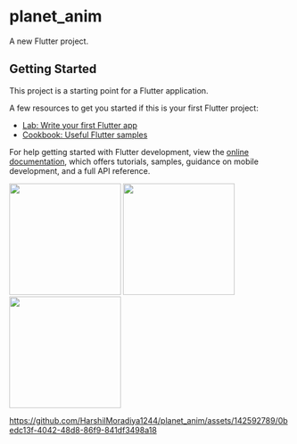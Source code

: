 # planet_anim

A new Flutter project.

## Getting Started

This project is a starting point for a Flutter application.

A few resources to get you started if this is your first Flutter project:

- [Lab: Write your first Flutter app](https://docs.flutter.dev/get-started/codelab)
- [Cookbook: Useful Flutter samples](https://docs.flutter.dev/cookbook)

For help getting started with Flutter development, view the
[online documentation](https://docs.flutter.dev/), which offers tutorials,
samples, guidance on mobile development, and a full API reference.


<p>
  <img src="https://github.com/HarshilMoradiya1244/planet_anim/assets/142592789/d545e399-32ee-4a57-814a-4e262b99cc11",height="200"width="200">
  <img src="https://github.com/HarshilMoradiya1244/planet_anim/assets/142592789/9b1310c1-7483-4ea7-affe-ddfb8191f77b",height="200"width="200">
  <img src="https://github.com/HarshilMoradiya1244/planet_anim/assets/142592789/28439502-8045-4c96-afa1-03eb4750937d",height="200"width="200">
</p>

https://github.com/HarshilMoradiya1244/planet_anim/assets/142592789/0bedc13f-4042-48d8-86f9-841df3498a18




